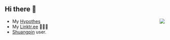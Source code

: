 ## Hi there 👋

<img src="https://github-readme-stats.vercel.app/api?username=towry&show_icons=true" align="right" />

- My [Hypothes](https://hypothes.is/users/towry)
- My [Linktr.ee](https://linktr.ee/towry) 🦹🏻‍♂️
- [Shuangpin](https://zh.wikipedia.org/wiki/%E5%8F%8C%E6%8B%BC) user.
